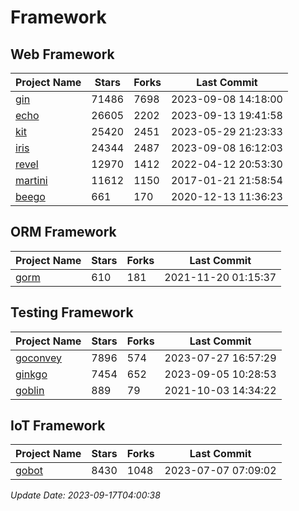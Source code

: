 # Framework

## Web Framework
| Project Name | Stars | Forks | Last Commit |
| ------------ | ----- | ----- | ----------- |
| [gin](https://github.com/gin-gonic/gin) | 71486 | 7698 | 2023-09-08 14:18:00 |
| [echo](https://github.com/labstack/echo) | 26605 | 2202 | 2023-09-13 19:41:58 |
| [kit](https://github.com/go-kit/kit) | 25420 | 2451 | 2023-05-29 21:23:33 |
| [iris](https://github.com/kataras/iris) | 24344 | 2487 | 2023-09-08 16:12:03 |
| [revel](https://github.com/revel/revel) | 12970 | 1412 | 2022-04-12 20:53:30 |
| [martini](https://github.com/go-martini/martini) | 11612 | 1150 | 2017-01-21 21:58:54 |
| [beego](https://github.com/astaxie/beego) | 661 | 170 | 2020-12-13 11:36:23 |

## ORM Framework
| Project Name | Stars | Forks | Last Commit |
| ------------ | ----- | ----- | ----------- |
| [gorm](https://github.com/jinzhu/gorm) | 610 | 181 | 2021-11-20 01:15:37 |

## Testing Framework
| Project Name | Stars | Forks | Last Commit |
| ------------ | ----- | ----- | ----------- |
| [goconvey](https://github.com/smartystreets/goconvey) | 7896 | 574 | 2023-07-27 16:57:29 |
| [ginkgo](https://github.com/onsi/ginkgo) | 7454 | 652 | 2023-09-05 10:28:53 |
| [goblin](https://github.com/franela/goblin) | 889 | 79 | 2021-10-03 14:34:22 |

## IoT Framework
| Project Name | Stars | Forks | Last Commit |
| ------------ | ----- | ----- | ----------- |
| [gobot](https://github.com/hybridgroup/gobot) | 8430 | 1048 | 2023-07-07 07:09:02 |

*Update Date: 2023-09-17T04:00:38*